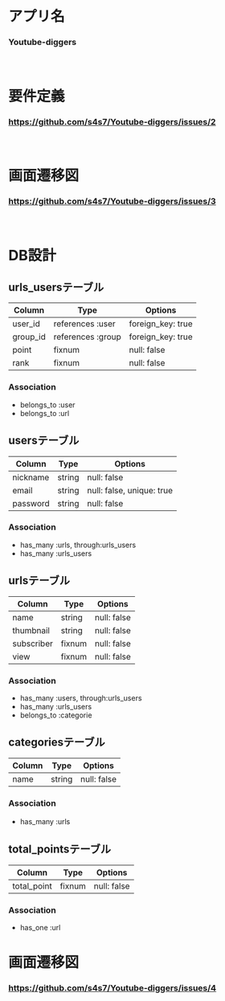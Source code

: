 # アプリ名

### Youtube-diggers
　　

# 要件定義  

### https://github.com/s4s7/Youtube-diggers/issues/2
　　

# 画面遷移図

### https://github.com/s4s7/Youtube-diggers/issues/3
　　

# DB設計


## urls_usersテーブル
|Column|Type|Options|
|------|----|-------|
|user_id|references :user|foreign_key: true|
|group_id|references :group|foreign_key: true|
|point|fixnum|null: false|
|rank|fixnum|null: false|

### Association
- belongs_to :user
- belongs_to :url


## usersテーブル
|Column|Type|Options|
|------|----|-------|
|nickname|string|null: false|
|email|string|null: false, unique: true|
|password|string|null: false|

### Association
- has_many :urls, through:urls_users
- has_many :urls_users


## urlsテーブル
|Column|Type|Options|
|------|----|-------|
|name|string|null: false|
|thumbnail|string|null: false|
|subscriber|fixnum|null: false|
|view|fixnum|null: false|

### Association
- has_many :users, through:urls_users
- has_many :urls_users
- belongs_to :categorie


## categoriesテーブル
|Column|Type|Options|
|------|----|-------|
|name|string|null: false|

### Association
- has_many :urls
　　

## total_pointsテーブル
|Column|Type|Options|
|------|----|-------|
|total_point|fixnum|null: false|

### Association
- has_one :url


# 画面遷移図

### https://github.com/s4s7/Youtube-diggers/issues/4
